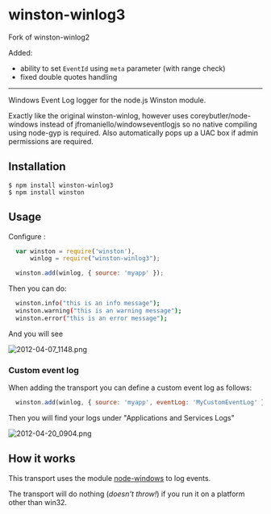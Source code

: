 # winston-winlog3

Fork of winston-winlog2

Added:
- ability to set `EventId` using `meta` parameter (with range check) 
- fixed double quotes handling

____


Windows Event Log logger for the node.js Winston module.

Exactly like the original winston-winlog, however uses coreybutler/node-windows instead of jfromaniello/windowseventlogjs so no native compiling using node-gyp is required. Also automatically pops up a UAC box if admin permissions are required.

## Installation

    $ npm install winston-winlog3
    $ npm install winston


## Usage

Configure :

```js
  var winston = require('winston'),
      winlog = require("winston-winlog3");

  winston.add(winlog, { source: 'myapp' });
```

Then you can do:

```bash
  winston.info("this is an info message");
  winston.warning("this is an warning message");
  winston.error("this is an error message");
```

And you will see

![2012-04-07_1148.png](http://joseoncodecom.ipage.com/wp-content/uploads/images/2012-04-07_1148.png)

### Custom event log

When adding the transport you can define a custom event log as follows:

```js
  winston.add(winlog, { source: 'myapp', eventLog: 'MyCustomEventLog' });
```

Then you will find your logs under "Applications and Services Logs"

![2012-04-20_0904.png](http://joseoncodecom.ipage.com/wp-content/uploads/images/2012-04-20_0904.png)

## How it works

This transport uses the module [node-windows](https://github.com/coreybutler/node-windows) to log events. 

The transport will do nothing (*doesn't throw!*) if you run it on a platform other than win32.

